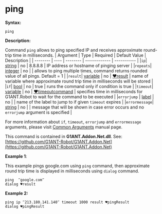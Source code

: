 # ping

**Syntax:**

```G1ANT
ping
```

**Description:**

Command `ping` allows to ping specified IP and receives approximate round-trip time in milliseconds.
| Argument | Type | Required | Default Value | Description |
| -------- | ---- | -------- | ------------- | ----------- |
|`ip`| [string](https://github.com/G1ANT-Robot/G1ANT.Manual/blob/master/G1ANT-Language/Structures/string.md)  | no  | 8.8.8.8 | IP address or hostname of pinging server |
|`repeats`| [integer](https://github.com/G1ANT-Robot/G1ANT.Manual/blob/master/G1ANT-Language/Structures/integer.md)  | no |  | allows to ping multiple times, command returns rounded value of all pings. Default = 1 |
|`result`| [variable](https://github.com/G1ANT-Robot/G1ANT.Manual/blob/master/G1ANT-Language/Special-Characters/variable.md)  | no | [♥result](https://github.com/G1ANT-Robot/G1ANT.Manual/blob/master/G1ANT-Language/Common-Arguments.md)  | name of variable where approximate round trip time in milliseconds will be stored |
|`if`| [bool](https://github.com/G1ANT-Robot/G1ANT.Manual/blob/master/G1ANT-Language/Structures/bool.md) | no | true | runs the command only if condition is true |
|`timeout`| [variable](https://github.com/G1ANT-Robot/G1ANT.Manual/blob/master/G1ANT-Language/Special-Characters/variable.md) | no | [♥timeoutcommand](https://github.com/G1ANT-Robot/G1ANT.Manual/blob/master/G1ANT-Language/Variables/Special-Variables.md)  | specifies time in milliseconds for G1ANT.Robot to wait for the command to be executed |
|`errorjump` | [label](https://github.com/G1ANT-Robot/G1ANT.Manual/blob/master/G1ANT-Language/Structures/label.md) | no | | name of the label to jump to if given `timeout` expires |
|`errormessage`| [string](https://github.com/G1ANT-Robot/G1ANT.Manual/blob/master/G1ANT-Language/Structures/string.md) | no |  | message that will be shown in case error occurs and no `errorjump` argument is specified |

For more information about `if`, `timeout`, `errorjump` and `errormessage` arguments, please visit [Common Arguments](https://github.com/G1ANT-Robot/G1ANT.Manual/blob/master/G1ANT-Language/Common-Arguments.md)  manual page.

This command is contained in **G1ANT.Addon.Net.dll**.
See: [https://github.com/G1ANT-Robot/G1ANT.Addon.Net](https://github.com/G1ANT-Robot/G1ANT.Addon.Net)

**Example 1**:

This example pings google.com using `ping` command, then approximate round trip time is displayed in milliseconds using `dialog` command.

```G1ANT
ping  ‴google.com‴
dialog ♥result
```

**Example 2:**

```G1ANT
ping ip ‴213.180.141.140‴ timeout 1000 result ♥pingResult
dialog ♥pingResult
```
